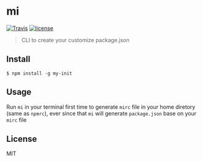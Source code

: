# mi

[![Travis](https://img.shields.io/travis/LeoAJ/my-init.svg?style=for-the-badge)](https://travis-ci.org/LeoAJ/my-init)
[![license](https://img.shields.io/github/license/LeoAJ/my-init.svg?style=for-the-badge)](https://github.com/LeoAJ/my-init/blob/master/LICENSE)

> CLI to create your customize package.json

## Install

```
$ npm install -g my-init
```

## Usage

Run `mi` in your terminal first time to generate `mirc` file in your home diretory (same as `npmrc`), ever since that `mi` will generate `package.json` base on your `mirc` file

## License

MIT
